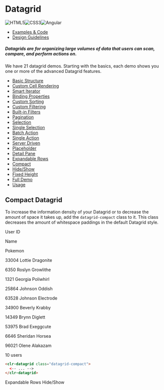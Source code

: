 # Datagrid

![HTML5](assets/images/bugs/badge_html5.svg 'HTML5')![CSS3](assets/images/bugs/badge_css3.svg 'CSS3')![Angular](assets/images/bugs/badge_ng.svg 'Angular')

- [Examples & Code](/documentation/datagrid#top)
- [Design Guidelines](/documentation/datagrid#guidelines)

##### Datagrids are for organizing large volumes of data that users can scan, compare, and perform actions on.

We have 21 datagrid demos. Starting with the basics, each demo shows you one or more of the advanced Datagrid features.

- [Basic Structure](/documentation/datagrid/structure)
- [Custom Cell Rendering](/documentation/datagrid/custom-rendering)
- [Smart Iterator](/documentation/datagrid/smart-iterator)
- [Binding Properties](/documentation/datagrid/binding-properties)
- [Custom Sorting](/documentation/datagrid/custom-sorting)
- [Custom Filtering](/documentation/datagrid/custom-filtering)
- [Built-in Filters](/documentation/datagrid/built-in-filters)
- [Pagination](/documentation/datagrid/pagination)
- [Selection](/documentation/datagrid/selection)
- [Single Selection](/documentation/datagrid/selection-single)
- [Batch Action](/documentation/datagrid/batch-action)
- [Single Action](/documentation/datagrid/single-action)
- [Server Driven](/documentation/datagrid/server-driven)
- [Placeholder](/documentation/datagrid/placeholder)
- [Detail Pane](/documentation/datagrid/detail-pane)
- [Expandable Rows](/documentation/datagrid/expandable-rows)
- [Compact](/documentation/datagrid/compact)
- [Hide/Show](/documentation/datagrid/hide-show)
- [Fixed Height](/documentation/datagrid/fixed-height)
- [Full Demo](/documentation/datagrid/full)
- [Usage](/documentation/datagrid/usage)

## Compact Datagrid

To increase the information density of your Datagrid or to decrease the amount of space it takes up, add the `datagrid-compact` class to it. This class decreases the amount of whitespace paddings in the default Datagrid style.

User ID

Name

Pokemon

33004 Lottie Dragonite

6350 Roslyn Growlithe

1321 Georgia Poliwhirl

25864 Johnson Oddish

63528 Johnson Electrode

34900 Beverly Krabby

14349 Brynn Diglett

53975 Brad Exeggcute

6646 Sheridan Horsea

96021 Olene Alakazam

10 users

```html
<clr-datagrid class="datagrid-compact">
  <-- ... -->
</clr-datagrid>
```

Expandable Rows Hide/Show
